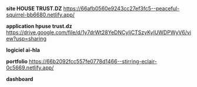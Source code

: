  **site HOUSE TRUST.DZ**
https://66afb0560e9243cc27ef3fc5--peaceful-squirrel-bb6680.netlify.app/

**application hpuse trust.dz**
https://drive.google.com/file/d/1y7drWt28YeDNCyIjCTSzyKylUWDPWyV6/view?usp=sharing

**logiciel ai-hla**


**portfolio**
https://66b2092fcc557fe0778d1466--stirring-eclair-0c5669.netlify.app/

**dashboard**

